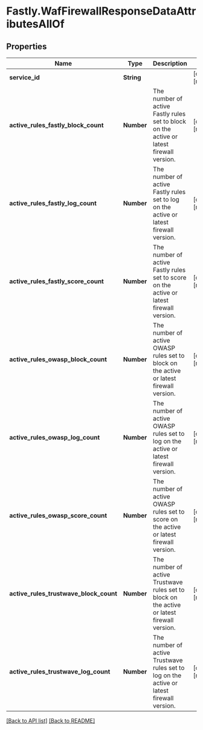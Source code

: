 # Fastly.WafFirewallResponseDataAttributesAllOf

## Properties

Name | Type | Description | Notes
------------ | ------------- | ------------- | -------------
**service_id** | **String** |  | [optional] [readonly] 
**active_rules_fastly_block_count** | **Number** | The number of active Fastly rules set to block on the active or latest firewall version. | [optional] [readonly] 
**active_rules_fastly_log_count** | **Number** | The number of active Fastly rules set to log on the active or latest firewall version. | [optional] [readonly] 
**active_rules_fastly_score_count** | **Number** | The number of active Fastly rules set to score on the active or latest firewall version. | [optional] [readonly] 
**active_rules_owasp_block_count** | **Number** | The number of active OWASP rules set to block on the active or latest firewall version. | [optional] [readonly] 
**active_rules_owasp_log_count** | **Number** | The number of active OWASP rules set to log on the active or latest firewall version. | [optional] [readonly] 
**active_rules_owasp_score_count** | **Number** | The number of active OWASP rules set to score on the active or latest firewall version. | [optional] [readonly] 
**active_rules_trustwave_block_count** | **Number** | The number of active Trustwave rules set to block on the active or latest firewall version. | [optional] [readonly] 
**active_rules_trustwave_log_count** | **Number** | The number of active Trustwave rules set to log on the active or latest firewall version. | [optional] [readonly] 


[[Back to API list]](../../README.md#endpoints) [[Back to README]](../../README.md)
